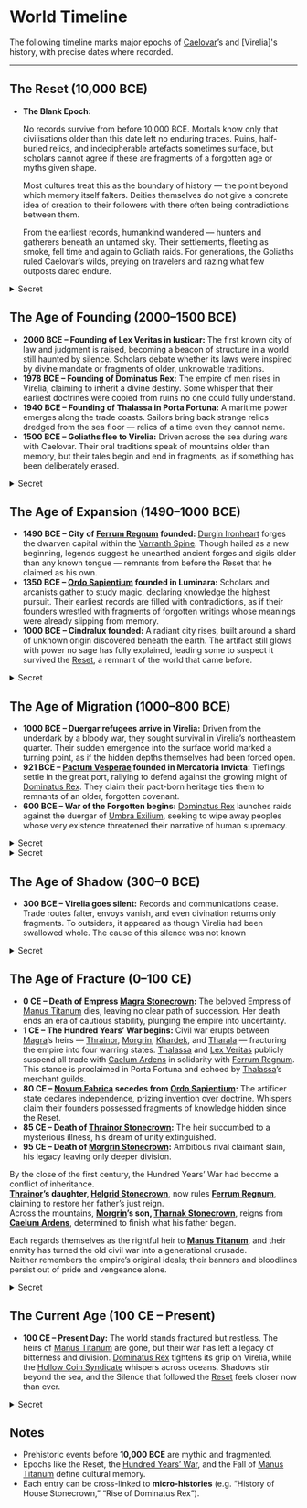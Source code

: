 ﻿# World Timeline

The following timeline marks major epochs of [Caelovar](World_Overview.md)’s and [Virelia]'s history, with precise dates where recorded.

---

## The Reset (10,000 BCE)

- **The Blank Epoch:**

  No records survive from before 10,000 BCE. Mortals know only that civilisations older than this date left no enduring traces.
  Ruins, half-buried relics, and indecipherable artefacts sometimes surface, but scholars cannot agree if these are fragments of a forgotten age or myths given shape.

  Most cultures treat this as the boundary of history — the point beyond which memory itself falters. Deities themselves do not give a concrete idea of creation to their followers with there often being contradictions between them.

  From the earliest records, humankind wandered — hunters and gatherers beneath an untamed sky. Their settlements, fleeting as smoke, fell time and again to Goliath raids. For generations, the Goliaths ruled Caelovar’s wilds, preying on travelers and razing what few outposts dared endure.

<details><summary>Secret</summary>

- The last age ended in a great dissolution known as the Reset. Civilisations and histories before this time were unraveled, their records lost to void and silence.
- The Reset was carried out when the Wheel itself strained under mounting chaos. The gods **[Samvrit](./Deities/Samvrit.md)**, **Ishvarael**, and **Varnesh** acted together to preserve cosmic balance. Unlike the other gods, whose lights dimmed with the collapse of civilisation, the Triad endured. Their strength lies not in worship but in the eternal balance of the Wheel. They are imperishable where others may falter.

- **[Samvrit](./Deities/Samvrit.md)** weighed the souls of mortals and gods — not only for what they were, but for what they might become. His judgment was that continuation meant collapse.
- **Ishvarael** dissolved illusions and falsehoods, unbinding the structures of the old world.
- **Varnesh** gathered the fragments and rewove them into renewal, giving form to the world that followed.

- **The Hand of Chaos**: The Reset was provoked by the meddling of **[Daraksha](./Deities/Daraksha.md)**, who fanned chaos across the old world. She whispered upheaval into empires, tempted gods into ruin, and sought to destabilise the Wheel itself.
- **Divine Judgment**: When the Reset tore down what she had built, [Daraksha](./Deities/Daraksha.md)’s designs were destroyed. The gods punished her, forbidding her from meddling openly with the Wheel again.
- **Hidden Influence**: Since then, [Daraksha](./Deities/Daraksha.md) has acted only in secret. She bends the will of mortals bound to her pacts, chaining them to silence with threats of annihilation. The gods suspect her hand at work once more, but cannot prove it.
- **Aurelion Threx** remembers this precedent with dread. He knows that if he should weaken too far, the Triad hold the authority to unmake him as they once unmade worlds. His illusions of strength are a shield against that terror.

</details>

## The Age of Founding (2000–1500 BCE)

- **2000 BCE – Founding of Lex Veritas in Iusticar:** The first known city of law and judgment is raised, becoming a beacon of structure in a world still haunted by silence. Scholars debate whether its laws were inspired by divine mandate or fragments of older, unknowable traditions.
- **1978 BCE – Founding of Dominatus Rex:** The empire of men rises in Virelia, claiming to inherit a divine destiny. Some whisper that their earliest doctrines were copied from ruins no one could fully understand.
- **1940 BCE – Founding of Thalassa in Porta Fortuna:** A maritime power emerges along the trade coasts. Sailors bring back strange relics dredged from the sea floor — relics of a time even they cannot name.
- **1500 BCE – Goliaths flee to Virelia:** Driven across the sea during wars with Caelovar. Their oral traditions speak of mountains older than memory, but their tales begin and end in fragments, as if something has been deliberately erased.

<details><summary>Secret</summary>
The civilisations of this age are not true beginnings, but **rebirths** after the Reset. Lex Veritas, Dominatus Rex, and Thalassa all unknowingly grew upon the bones of forgotten empires. Their “foundings” were less creation than rediscovery, piecing together fragments left behind by the Great Purification.
</details>

## The Age of Expansion (1490–1000 BCE)

- **1490 BCE – City of [Ferrum Regnum](./Geography/Caelovar/Ferrum_Regnum.md) founded:** [Durgin Ironheart](./Characters/Durgin_Ironheart.md) forges the dwarven capital within the [Varranth Spine](./Geography/Caelovar/Varranth_Spine.md). Though hailed as a new beginning, legends suggest he unearthed ancient forges and sigils older than any known tongue — remnants from before the Reset that he claimed as his own.
- **1350 BCE – [Ordo Sapientium](./Geography/Caelovar/Ordo_Sapientium.md) founded in Luminara:** Scholars and arcanists gather to study magic, declaring knowledge the highest pursuit. Their earliest records are filled with contradictions, as if their founders wrestled with fragments of forgotten writings whose meanings were already slipping from memory.
- **1000 BCE – Cindralux founded:** A radiant city rises, built around a shard of unknown origin discovered beneath the earth. The artifact still glows with power no sage has fully explained, leading some to suspect it survived the [Reset](#the-reset-10000-bce), a remnant of the world that came before.

<details><summary>Secret</summary>

The Age of Expansion was less invention than appropriation. [Ferrum Regnum](./Geography/Caelovar/Ferrum_Regnum.md), [Ordo Sapientium](./Geography/Caelovar/Ordo_Sapientium.md), and Cindralux each built themselves upon foundations **older than they understood.** The [Reset](#the-reset-10000-bce) left ruins buried but not erased, and ambitious leaders mistook fragments of the past for divine gifts or discoveries of their own making.

[Manus Titanum](./Geography/Caelovar/Manus_Titanum.md) was the most brazen in this theft. [Durgin Ironheart](./Characters/Durgin_Ironheart.md)’s empire did not merely forge new strongholds — it **invaded already-established cities** that had survived in fragmentary form after the [Reset](#the-reset-10000-bce), bending them into dwarven service. Their architecture, their lore, even their sacred places were repurposed as forges and fortresses. [Manus Titanum](./Geography/Caelovar/Manus_Titanum.md) reshaped these remnants so completely that few today realise those cities predated the dwarves’ rise at all.
</details>

## The Age of Migration (1000–800 BCE)

- **1000 BCE – Duergar refugees arrive in Virelia:** Driven from the underdark by a bloody war, they sought survival in Virelia’s northeastern quarter. Their sudden emergence into the surface world marked a turning point, as if the hidden depths themselves had been forced open.
- **921 BCE – [Pactum Vesperae](./Geography/Virelia/Pactum_Vesperae.md) founded in Mercatoria Invicta:** Tieflings settle in the great port, rallying to defend against the growing might of [Dominatus Rex](./Geography/Virelia/Dominatus_Rex.md). They claim their pact-born heritage ties them to remnants of an older, forgotten covenant.
- **600 BCE – War of the Forgotten begins:** [Dominatus Rex](./Geography/Virelia/Dominatus_Rex.md) launches raids against the duergar of [Umbra Exilium](./Geography/Virelia/Umbra_Exilium.md), seeking to wipe away peoples whose very existence threatened their narrative of human supremacy.

<details><summary>Secret</summary>

- **307 BCE - The Pact of [Drazkul](./Characters/Drazkul_Vurntash.md) and [Daraksha](./Deities/Daraksha.md)** [Drazkul Vurntash](./Characters/Drazkul_Vurntash.md), seeking to save the Duergar from annihilation, strikes a pact with [Daraksha](./Deities/Daraksha.md). The goddess grants him the secret of binding souls into metal — the creation of the [Dirge Cores](./Glossary.md/#dirge-cores). The first [warforged](Glossary.md/#warforged) are born: fractured souls imprisoned in unfeeling vessels.
</details>

<details><summary>Secret</summary>

The duergar’s migration was not caused by chance. It was **[Daraksha](./Deities/Daraksha.md)** who stirred the Shadowfell into war, whispering rebellion into shadow-spawned legions and feeding chaos into the foundations of duergar cities.

- The war she unleashed forced the duergar upward, spilling them onto the surface world.
- Their presence in Virelia destabilised empires, drawing [Dominatus Rex](./Geography/Virelia/Dominatus_Rex.md) into conflict and setting the stage for centuries of upheaval.
- Other gods suspected [Daraksha](./Deities/Daraksha.md) hand but could not prove it. The chaos she seeded in the Shadowfell echoed into mortal history, feeding the decline that would one day demand another Reset.

The duergar became the first visible omen that the world had entered a cycle of decline. Their migration carried forgotten legacies of the pre-[Reset](#the-reset-10000-bce) age into mortal politics, threatening to unravel carefully veiled truths.

</details>

## The Age of Shadow (300–0 BCE)

- **300 BCE – Virelia goes silent:** Records and communications cease. Trade routes falter, envoys vanish, and even divination returns only fragments. To outsiders, it appeared as though Virelia had been swallowed whole. The cause of this silence was not known

<details><summary>Secret</summary>

- The birth of the [warforged](Glossary.md/#warforged), forged from a secret pact between **[Daraksha](./Deities/Daraksha.md), Lady of the Gleaming Abyss,** and the duergar artificer **Drazkul,** set in motion the Great Silence. Their creation disrupted the cosmic order. For the first time, mortal artifice produced a people without lineage, memory, or place in the [Wheel of Return](./Glossary.md/#the-wheel-of-return). They were neither judged by **[Samvrit](./Deities/Samvrit.md)** nor dissolved by **[Ishvarael](./Deities/Ishvarael.md),** and their unity could not be woven into the tapestry of **[Varnesh](./Deities/Varnesh.md).** They were a living contradiction — vessels without a cycle.

- **[Daraksha](./Deities/Daraksha.md)** had grown impatient with the slow turning of the [Wheel](/Glossary.md/#the-wheel-of-return). She sought to destabilise it and, in time, seize control of it against the wills of **[Samvrit](./Deities/Samvrit.md), [Ishvarael](./Deities/Ishvarael.md),** and **[Varnesh](./Deities/Varnesh.md).** Yet she could not act openly: the triad would have struck her down if they knew. Instead, she whispered through mortal hands. By bending the will of [Drazkul](./Characters/Drazkul_Vurntash.md) and the duergar, she birthed a fracture that even the gods could not ignore.

- The triad suspects her involvement, but cannot prove it. [Daraksha](./Deities/Daraksha.md)’s power lies in secrecy: she influences mortals who cannot betray her without facing her wrath. To the other gods, her meddling remains unprovable, a rumour in the dark.

- To contain the fracture, the triad veiled Virelia:

  - **[Samvrit](./Deities/Samvrit.md)** sealed their fate from the [Wheel](Glossary.md/#the-wheel-of-return), pausing judgment until balance could be restored.
  - **[Ishvarael](./Deities/Ishvarael.md)** dissolved Virelia’s presence from the world, making its silence a scar instead of a wound.
  - **[Varnesh](./Deities/Varnesh.md)** preserved fragments of its people in hidden refuges, ensuring not all would be lost if the silence became permanent.

- The Great Silence began in 300 BCE, when [Drazkul Vurntash](./Characters/Drazkul_Vurntash.md) unleashed the first [warforged](Glossary.md/#warforged) legions across Virelia. His armies, bound with stolen souls, brought the War of the Forgotten to its brutal conclusion. Entire nations fell beneath steel and silence.

- For two centuries, the [warforged](Glossary.md/#warforged) dominated Virelia. Yet the dirge cores that bound their captives proved unstable. One by one, the cages fractured, their imprisoned spirits slipping back into the [Wheel](Glossary.md/#the-wheel-of-return). Without souls to sustain them, the [warforged](Glossary.md/#warforged) collapsed into ruin — empty shells scattered across the continent.

- As the last of them failed, [Samvrit](./Deities/Samvrit.md), [Ishvarael](./Deities/Ishvarael.md), and [Varnesh](./Deities/Varnesh.md) sealed Virelia behind divine veils. The continent fell mute; storms and shifting currents turned the Sea of Dread into a barrier none could cross. From 300 BCE to the present day, four centuries have passed, and not one expedition sent to pierce the Silence has ever returned — whether destroyed by the sea or taken by what remnants endure within.

- By the time Empress **[Magra Stonecrown](./Characters/Magra_Stonecrown.md)** died (0 CE), fracturing **[Manus Titanum](./Geography/Caelovar/Manus_Titanum.md),** the answer was clear: the silence had bought time, but not resolution. The [warforged](Glossary.md/#warforged) remained an unresolved thread in creation. The **Hundred Years’ War** began not only as a mortal struggle for power, but as the next stage in the gods’ slow preparation for another [Reset](#the-reset-10000-bce).

</details>

## The Age of Fracture (0–100 CE)

- **0 CE – Death of Empress [Magra Stonecrown](./Characters/Magra_Stonecrown.md):** The beloved Empress of [Manus Titanum](./Geography/Caelovar/Manus_Titanum.md) dies, leaving no clear path of succession. Her death ends an era of cautious stability, plunging the empire into uncertainty.
- **1 CE – The Hundred Years’ War begins:** Civil war erupts between [Magra](./Characters/Magra_Stonecrown.md)’s heirs — [Thrainor](./Characters/Thrainor_Stonecrown.md), [Morgrin](./Characters/Morgrin_Stonecrown.md), [Khardek](./Characters/Khardek_Stonecrown.md), and [Tharala](./Characters/Tharala_Stonecrown.md) — fracturing the empire into four warring states. [Thalassa](./Geography/Caelovar/Thalassa.md) and [Lex Veritas](./Geography/Caelovar/Lex_Veritas.md) publicly suspend all trade with [Caelum Ardens](./Geography/Caelovar/Caelum_Ardens.md) in solidarity with [Ferrum Regnum](./Geography/Caelovar/Ferrum_Regnum.md). This stance is proclaimed in Porta Fortuna and echoed by [Thalassa](./Geography/Caelovar/Thalassa.md)’s merchant guilds.
- **80 CE – [Novum Fabrica](./Geography/Caelovar/Novum_Fabrica.md) secedes from [Ordo Sapientium](./Geography/Caelovar/Ordo_Sapientium.md):** The artificer state declares independence, prizing invention over doctrine. Whispers claim their founders possessed fragments of knowledge hidden since the Reset.
- **85 CE – Death of [Thrainor Stonecrown](./Characters/Thrainor_Stonecrown.md):** The heir succumbed to a mysterious illness, his dream of unity extinguished.
- **95 CE – Death of [Morgrin Stonecrown](./Characters/Morgrin_Stonecrown.md):** Ambitious rival claimant slain, his legacy leaving only deeper division.

By the close of the first century, the Hundred Years’ War had become a conflict of inheritance.  
**[Thrainor](./Characters/Thrainor_Stonecrown.md)’s daughter, [Helgrid Stonecrown](./Characters/Helgrid_Stonecrown.md)**, now rules **[Ferrum Regnum](./Geography/Caelovar/Ferrum_Regnum.md)**, claiming to restore her father’s just reign.  
Across the mountains, **[Morgrin](./Characters/Morgrin_Stonecrown.md)’s son, [Tharnak Stonecrown](./Characters/Tharnak_Stonecrown.md)**, reigns from **[Caelum Ardens](./Geography/Caelovar/Caelum_Ardens.md)**, determined to finish what his father began.  

Each regards themselves as the rightful heir to **[Manus Titanum](./Geography/Caelovar/Manus_Titanum.md)**, and their enmity has turned the old civil war into a generational crusade.  
Neither remembers the empire’s original ideals; their banners and bloodlines persist out of pride and vengeance alone.


<details><summary>Secret</summary>

The Age of Fracture was not simply a dynastic conflict. It was the **next stage of the cosmic [wheel](./Glossary.md/#the-wheel-of-return)**, following Virelia’s silence and the birth of the [warforged](Glossary.md/#warforged).

- **[Magra](./Characters/Magra_Stonecrown.md)’s death** was the divine signal: her reign had tempered [Manus Titanum](./Geography/Caelovar/Manus_Titanum.md), holding back the tide of judgment. With her passing, the gods allowed the empire to splinter, testing whether mortals would choose unity or division.
- **The Hundred Years’ War** became a crucible. Each heir represented a different path — diplomacy, ambition, withdrawal, rebellion — and through them, the gods measured whether mortals could forge harmony without divine [Reset](#the-reset-10000-bce). Instead, the war only deepened the fracture. Despite the public declaration of the suspension of trade relations with [Caelum Ardens](./Geography/Caelovar/Caelum_Ardens.md), [Queen Seraphina](./Characters/Seraphina_Tealeaf.md) covertly continued trade through [Serpent & Ember](./Factions/Serpent_and_Ember.md), ensuring [Caelum Ardens](./Geography/Caelovar/Caelum_Ardens.md) still received contraband and weapons.This is a truth known only to a handful of her most trusted courtiers. To the world she is the radiant Queen of [Thalassa](./Geography/Caelovar/Thalassa.md), but within the ledgers of the [Hollow Coin Syndicate](./Factions/Hollow_Coin_Syndicate.md) she is known by another name — the Serpent.
- **[Novum Fabrica](./Geography/Caelovar/Novum_Fabrica.md)’s secession** was the echo of Virelia’s silence. Invention and hubris reared up once more, as mortals reached toward forbidden fragments of pre-[Reset](#the-reset-10000-bce) knowledge. The artificers unknowingly carried forward the same contradiction born in the [warforged](Glossary.md/#warforged): creations that strained the balance of the Wheel.

The deaths of **[Thrainor](./Characters/Thrainor_Stonecrown.md)** and **[Morgrin](./Characters/Morgrin_Stonecrown.md)** closed the first act of the war but left the empire still broken. By century’s end, the gods’ answer was clear: mortals had not healed the wound, only widened it. The stage was set for the present age, when the question of whether another Reset is necessary will finally demand an answer.

In the aftermath of [Magra](./Characters/Magra_Stonecrown.md)’s death and the fracturing of [Manus Titanum](./Geography/Caelovar/Manus_Titanum.md), [Khardek Stonecrown](./Characters/Khardek_Stonecrown.md) withdrew to [Ferraria Tenebris](./Geography/Caelovar/Ferraria_Tenebris.md). There he became involved in the ancient secret testing collaborative known as the [Dustvale Accord](./Factions/The_Dustvale_Accord.md).

- The [Accord](./Factions/The_Dustvale_Accord.md) saw [Khardek](./Characters/Khardek_Stonecrown.md) trade fragments of dwarven heritage, including sealed knowledge from pre-Reset ruins, in exchange for forbidden aid.
- This bargain opened the way for **[Drazkul Vurntash](./Characters/Drazkul_Vurntash.md)** and his agents to ferry the first [warforged](Glossary.md/#warforged) across the sea into Caelovar.
- At the time, [Khardek](./Characters/Khardek_Stonecrown.md) thought his development of Dirge Cores would usher in a new age of development and prove to his siblings and [mother](./Characters/Magra_Stonecrown.md) that his ideas could change the world for the better. He did not understand the greater consequences of what he had unleashed.

- **[Novum Fabrica](./Geography/Caelovar/Novum_Fabrica.md)’s secession** marked a dangerous escalation. Their devotion to invention without reverence — forging wonders and artifices as if divine law no longer bound them — was precisely the kind of hubris **[Daraksha](./Deities/Daraksha.md)** desired. In them she saw fertile ground: mortals creating without humility, reaching for power without place in the Wheel. Their rise echoed the birth of the [warforged](Glossary.md/#warforged) and pushed the world closer to fracture.

Through **[Novum Fabrica](./Geography/Caelovar/Novum_Fabrica.md)**, **[Daraksha](./Deities/Daraksha.md)** did not need to act directly. Their ambition itself was her weapon, advancing her dream of reshaping the Reset in her image.
</details>

## The Current Age (100 CE – Present)

- **100 CE – Present Day:** The world stands fractured but restless. The heirs of [Manus Titanum](./Geography/Caelovar/Manus_Titanum.md) are gone, but their war has left a legacy of bitterness and division. [Dominatus Rex](./Geography/Virelia/Dominatus_Rex.md) tightens its grip on Virelia, while the [Hollow Coin Syndicate](./Factions/Hollow_Coin_Syndicate.md) whispers across oceans. Shadows stir beyond the sea, and the Silence that followed the [Reset](#the-reset-10000-bce) feels closer now than ever.

<details><summary>Secret</summary>

- The Current Age is the fulcrum of the [wheel](./Glossary.md/#the-wheel-of-return).

The [Triad](./Glossary.md/#triad-of-balance) sense the imbalance spreading through the [Wheel](./Glossary.md/#the-wheel-of-return). Every [warforged](Glossary.md/#warforged) born without a returning soul deepens the fracture between creation and dissolution. Though they suspect [Daraksha](./Deities/Daraksha.md)’s hand, proof eludes them — her designs were carried out by mortals through theft of the forbidden [warforged](Glossary.md/#warforged) schema from [Esochrein](./Patrons/Esochrein.md)’s Vaults.

Should the imbalance reach its peak, [Samvrit](./Deities/Samvrit.md) will weigh all souls and find them wanting; Ishvarael will dissolve illusion from truth; and [Varnesh](./Deities/Varnesh.md) will weave a new world from the ashes — the [Reset](#the-reset-10000-bce) reborn.

The gods debate whether this cycle must come again or whether mortal hands can yet restore the [Wheel](Glossary.md/#the-wheel-of-return) before divine judgment falls.

- The gods have tested mortals through silence, fracture, and invention, but the answers have only grown more troubling.
- **The [warforged](Glossary.md/#warforged) still endure,** outside the [Wheel](Glossary.md/#the-wheel-of-return), their existence a contradiction that refuses dissolution.
- **Remnants of pre-Reset power** surface in forgotten ruins and half-buried artefacts, tempting mortals to pry into truths the gods once erased.

- Now the cycle nears its breaking point. The **next Reset is no longer a distant threat but an imminent possibility.** The only question is whether it will come by divine judgment, or be forced early by mortal ambition — **[Daraksha](./Deities/Daraksha.md)** chief among those who seek to turn the [Wheel](Glossary.md/#the-wheel-of-return) by her own hand.

- The players’ actions in this age may tip the balance: either to preserve the fragile world for another cycle, or to crack it open and begin the Silence anew.

- Within the pantheon, [Bhargo](./Deities/Bhargo.md) and [Kalyari](./Deities/Kalyari.md) sharpen their resolve. They despise [Threx](./Deities/Aurelion_Threx.md)’s counterfeit divinity and see in his faltering the chance to strike him down or cast him out entirely. For now the council debates, for casting out a god risks fracturing the balance — but the hammer and the liberator wait, watching for his chains to finally break.
</details>

## Notes
- Prehistoric events before **10,000 BCE** are mythic and fragmented.
- Epochs like the Reset, the [Hundred Years’ War](Timeline.md/#the-age-of-fracture-0100-ce), and the Fall of [Manus Titanum](./Geography/Caelovar/Manus_Titanum.md) define cultural memory.
- Each entry can be cross-linked to **micro-histories** (e.g. “History of House Stonecrown,” “Rise of Dominatus Rex”).


